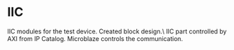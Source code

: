 # IIC
IIC modules for the test device. Created block design.\ IIC part controlled by AXI from IP Catalog. Microblaze controls the communication.

